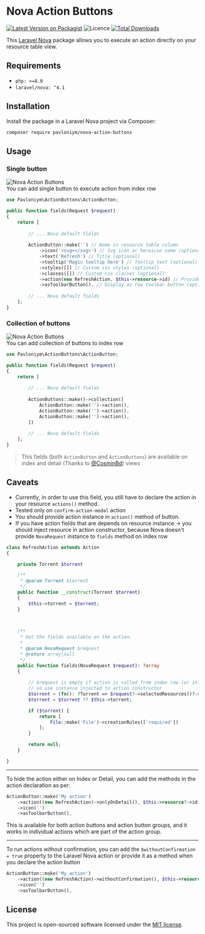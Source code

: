# Nova Action Buttons

[![Latest Version on Packagist](https://img.shields.io/packagist/v/pavloniym/nova-action-buttons?style=flat-square)](https://packagist.org/packages/pavloniym/nova-action-buttons)
![Licence](https://img.shields.io/github/license/pavloniym/nova-action-buttons?style=flat-square)
[![Total Downloads](https://poser.pugx.org/pavloniym/nova-action-buttons/downloads?format=flat-square)](https://packagist.org/packages/pavloniym/nova-action-buttons)

This [Laravel Nova](https://nova.laravel.com) package allows you to execute an action directly on your resource table
view.


## Requirements

- `php: >=8.0`
- `laravel/nova: ^4.1`

## Installation

Install the package in a Laravel Nova project via Composer:

```bash
composer require pavloniym/nova-action-buttons
```

## Usage

### Single button
![Nova Action Buttons](https://raw.githubusercontent.com/pavloniym/nova-action-buttons/main/.github/assets/screenshot1.png)  
You can add single button to execute action from index row

```php
use Pavloniym\ActionButtons\ActionButton;

public function fields(Request $request)
{
    return [
      
        // ... Nova default fields
      
        ActionButton::make('') // Name in resource table column
            ->icon('<svg></svg>') // Svg icon or heroicon name (optional) ->icon('lightning-bolt')
            ->text('Refresh') // Title (optional)
            ->tooltip('Magic tooltip here') // Tooltip text (optional). If not provided, it will default to the action name.
            ->styles([]) // Custom css styles (optional)
            ->classes([]) // Custom css classes (optional)
            ->action(new RefreshAction, $this->resource->id) // Provide action instance and resource id
            ->asToolbarButton(), // Display as row toolbar button (optional)
      
        // ... Nova default fields
    ];
}
```

### Collection of buttons
![Nova Action Buttons](https://raw.githubusercontent.com/pavloniym/nova-action-buttons/main/.github/assets/screenshot2.png)  
You can add collection of buttons to index row


```php
use Pavloniym\ActionButtons\ActionButton;

public function fields(Request $request)
{
    return [
      
        // ... Nova default fields
      
        ActionButtons::make()->collection([
            ActionButton::make('')->action(),
            ActionButton::make('')->action(),
            ActionButton::make('')->action(),
        ])
      
        // ... Nova default fields
    ];
}
```


> This fields (both `ActionButton` and `ActionButtons`) are available on index and detail (Thanks to [@CosminBd](https://github.com/CosminBd)) views


## Caveats
* Currently, in order to use this field, you still have to declare the action in your resource `actions()` method.
* Tested only on `confirm-action-modal` action
* You should provide action instance in `action()` method of button.
* If you have action fields that are depends on resource instance -> you should inject resource in action constructor, because Nova doesn't provide `NovaRequest` instance to `fields` method on index row

```php
class RefreshAction extends Action 
{

    private Torrent $torrent

    /**
     * @param Torrent $torrent
     */
    public function __construct(Torrent $torrent)
    {
        $this->torrent = $torrent;
    }


    
    /**
     * Get the fields available on the action.
     *
     * @param NovaRequest $request
     * @return array|null
     */
    public function fields(NovaRequest $request): ?array
    {
   
        // $request is empty if action is called from index row (or inline)
        // so use instance injected to action constructor
        $torrent = (fn(): ?Torrent => $request?->selectedResources()?->first())();
        $torrent = $torrent ?? $this->torrent;

        if ($torrent) {
            return [
                File::make('File')->creationRules(['required'])
            ];
        }

        return null;
    }

}

```

---
To hide the action either on Index or Detail, you can add the methods in the action declaration as per:
```php
ActionButton::make('My action')
    ->action((new RefreshAction)->onlyOnDetail(), $this->resource?->id)
    ->icon('')
    ->asToolbarButton(),
```
This is available for both action buttons and action button groups, and it works in individual actions which are part of the action group.

---

To run actions without confirmation, you can add the `$withoutConfirmation = true` property to the Laravel Nova action or provide it as a method when you declare the action button
```php
ActionButton::make('My action')
    ->action((new RefreshAction)->withoutConfirmation(), $this->resource?->id)
    ->icon('')
    ->asToolbarButton(),
```


## License

This project is open-sourced software licensed under the [MIT license](LICENSE.md).
